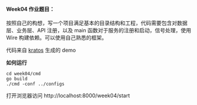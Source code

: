 #### Week04 作业题目：

按照自己的构想，写一个项目满足基本的目录结构和工程，代码需要包含对数据层、业务层、API 注册，以及 main 函数对于服务的注册和启动，信号处理，使用 Wire 构建依赖。可以使用自己熟悉的框架。

代码来自 [kratos](https://github.com/go-kratos/kratos) 生成的 demo

**如何运行**
```
cd week04/cmd
go build
./cmd -conf ../configs
```
打开浏览器访问 http://localhost:8000/week04/start




